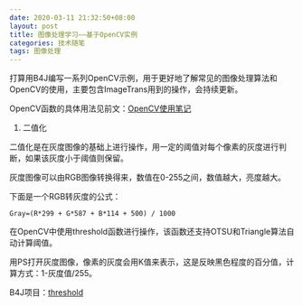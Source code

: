 ```yaml
---
date: 2020-03-11 21:32:50+08:00
layout: post
title: 图像处理学习——基于OpenCV实例
categories: 技术随笔
tags: 图像处理
---
```


打算用B4J编写一系列OpenCV示例，用于更好地了解常见的图像处理算法和OpenCV的使用，主要包含ImageTrans用到的操作，会持续更新。

OpenCV函数的具体用法见前文：[OpenCV使用笔记](/opencv/)

1. 二值化

二值化是在灰度图像的基础上进行操作，用一定的阈值对每个像素的灰度进行判断，如果该灰度小于阈值则保留。

灰度图像可以由RGB图像转换得来，数值在0-255之间，数值越大，亮度越大。

下面是一个RGB转灰度的公式：

```
Gray=(R*299 + G*587 + B*114 + 500) / 1000
```

在OpenCV中使用threshold函数进行操作，该函数还支持OTSU和Triangle算法自动计算阈值。

用PS打开灰度图像，像素的灰度会用K值来表示，这是反映黑色程度的百分值，计算方式：1-灰度值/255。

B4J项目：[threshold](https://github.com/xulihang/opencv_examples/tree/master/threshold)



